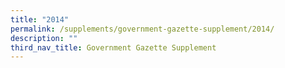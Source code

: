 ```yaml
---
title: "2014"
permalink: /supplements/government-gazette-supplement/2014/
description: ""
third_nav_title: Government Gazette Supplement
---
```

